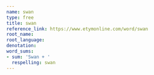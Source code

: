 ```yaml
---
name: swan
type: free
title: swan
reference_link: https://www.etymonline.com/word/swan
root_name: 
root_language: 
denotation: 
word_sums:
- sum: 'Swan + '
  respelling: swan
---
```

